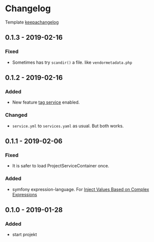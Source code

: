 Changelog
=========

Template  [keepachangelog](https://keepachangelog.com/de/1.0.0/)

## 0.1.3 - 2019-02-16
### Fixed
- Sometimes has try `scandir()` a file. like `vendormetadata.php`

## 0.1.2 - 2019-02-16
### Added
- New feature [tag service](https://symfony.com/doc/3.1/service_container/tags.html) enabled.
### Changed
-  `service.yml` to `services.yaml` as usual. But both works.

## 0.1.1 - 2019-02-06
### Fixed
-  It is safer to load ProjectServiceContainer once.
### Added
- symfony expression-language. For [Inject Values Based on Complex Expressions](https://symfony.com/doc/3.1/service_container/expression_language.html)

## 0.1.0 - 2019-01-28
### Added
- start projekt